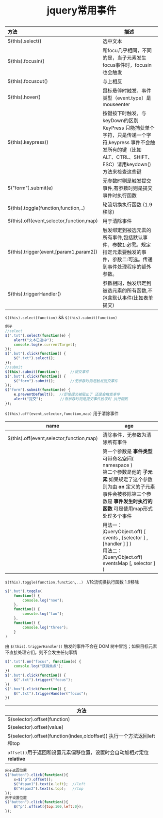 <p style="text-align:center;font-size:2rem;font-weight:bold">jquery常用事件</p>

| 方法                                     | 描述                                                         |
| :--------------------------------------- | ------------------------------------------------------------ |
| $(this).select()                         | 选中文本                                                     |
| $(this).focusin()                        | 和focu几乎相同，不同的是，当子元素发生focus事件时，focusin也会触发 |
| $(this).focusout()                       | 与上相反                                                     |
| $(this).hover()                          | 鼠标悬停时触发，事件类型（event.type）是mouseenter           |
| $(this).keypress()                       | 按键按下时触发，与keyDown的区别KeyPress 只能捕获单个字符，只是传递一个字符,keypress 事件不会触发所有的键（比如 ALT、CTRL、SHIFT、ESC）请用keydown() 方法来检查这些键 |
| $("form").submit(e)                      | 无参数时则是触发提交事件,有参数时则是提交事件时执行函数      |
| $(this).toggle(function,function,..)     | 轮流切换执行函数  (1.9移除)                                  |
| $(this).off(event,selector,function,map) | 用于清除事件                                                 |
| $(this).trigger(event,[param1,param2])   | 触发绑定到被选元素的所有事件,包括默认事件，参数1:必需。规定指定元素要触发的事件，参数二:可选。传递到事件处理程序的额外参数。 |
| $(this).triggerHandler()                 | 参数相同，触发绑定到被选元素的所有函数,不包含默认事件(比如表单提交) |

`$(this).select(function)`  &&   `$(this).submit(function)`   

```js
例子
//select
$(".txt").select(function(e) {
    alert("文本已选中");
    console.log(e.currentTarget);
});
$(".but").click(function() {
    $(".txt").select();
});
//submit
$(this).submit(function);     //提交事件  
$(".but").click(function() {
    $("form").submit();       //无参数时则是触发提交事件
});
$("form").submit(function(e) {
    e.preventDefault();  //即使提交被阻止了 还是会触发事件
    alert("提交");        //有参数时则是提交事件触发时 执行函数  
});
```

`$(this).off(event,selector,function,map)`   用于清除事件



| name                                     | age                                                          |
| ---------------------------------------- | ------------------------------------------------------------ |
| $(this).off(event,selector,function,map) | 清除事件，无参数为清除所有事件                               |
|                                          | 第一个参数是 **事件类型**    可带命名空间( namespace )<br/>第二个参数是他的 **子元素**    如果规定了这个参数则为由 **on** 定义的子元素事件会被移除第三个参数是 **事件发生时执行的函数**    可是使用map形式处理多个事件 |
|                                          | 用法一：jQueryObject.off( [ events , [selector ] , [handler ] ] )<br/>用法二：jQueryObject.off( eventsMap [, selector ] ) |

`$(this).toggle(function,function,..) `       //轮流切换执行函数  1.9移除

```js
$(".but").toggle(
    function() {
        console.log("noe");
    },
    function() {
        console.log("two");
    },
    function() {
        console.log("three");
    }
)
```



由 `$(this).triggerHandler()` 触发的事件不会在 DOM 树中冒泡；如果目标元素不直接处理它们，则不会发生任何事情

```js
$(".txt").on("focus", function(e) {
    console.log("获得焦点");
})
$(".but").click(function() {
    $(".txt").trigger("focus");
})
$(".box").click(function() {
    $(".txt").triggerHandler("focus");
})
```



| 方法                                                         |
| ------------------------------------------------------------ |
| $(selector).offset(function)                                 |
| $(selector).offset(value)                                    |
| $(selector).offset(function(index,oldoffset))  执行一个方法返回left和top |
| `offset()`用于返回和设置元素偏移位置，设置时会自动加相对定位 **relative** |

```js
用于返回位置
$("button").click(function(){
    x=$("p").offset();
    $("#span1").text(x.left);  //left
    $("#span2").text(x.top);   //top
});
用于设置位置
$("button").click(function(){
    $("p").offset({top:100,left:0});
});
```